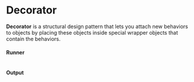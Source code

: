 Decorator
===

**Decorator** is a structural design pattern that lets you attach new behaviors to objects by
placing these objects inside special wrapper objects that contain the behaviors.

#### Runner

```dart

```

#### Output

```shell

```